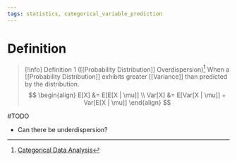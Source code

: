 ```yaml
---
tags: statistics, categorical_variable_prediction
---
```


# Definition

> [!info] Definition 1 ([[Probability Distribution]] Overdispersion)[^1]
> When a [[Probability Distribution]] exhibits greater [[Variance]] than predicted by the distribution.
> $$
> \begin{align}
> E[X] &= E[E[X | \mu]] \\
> Var[X] &= E[Var[X | \mu]] + Var[E[X | \mu]]
> \end{align}
> $$

#TODO 
- Can there be underdispersion?

[^1]: [Categorical Data Analysis](zotero://open-pdf/library/items/JZKRKD5L?page=25)